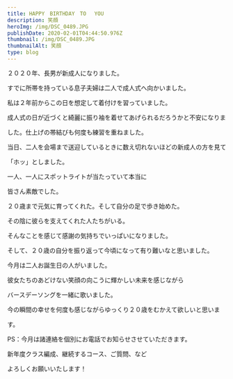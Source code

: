 ```yaml
---
title: HAPPY　BIRTHDAY　TO 　YOU
description: 笑顔
heroImg: /img/DSC_0489.JPG
publishDate: 2020-02-01T04:44:50.976Z
thumbnail: /img/DSC_0489.JPG
thumbnailAlt: 笑顔
type: blog
---
```

２０２０年、長男が新成人になりました。

すでに所帯を持っている息子夫婦は二人で成人式へ向かいました。

私は２年前からこの日を想定して着付けを習っていました。

成人式の日が近づくと綺麗に振り袖を着せてあげられるだろうかと不安になりま

した。仕上げの帯結びも何度も練習を重ねました。

当日、二人を会場まで送迎しているときに数え切れないほどの新成人の方を見て

「ホッ」としました。

一人、一人にスポットライトが当たっていて本当に

皆さん素敵でした。

２０歳まで元気に育ってくれた。そして自分の足で歩き始めた。

その陰に彼らを支えてくれた人たちがいる。

そんなことを感じて感謝の気持ちでいっぱいになりました。

そして、２０歳の自分を振り返って今頃になって有り難いなと思いました。

今月は二人お誕生日の人がいました。

彼女たちのあどけない笑顔の向こうに輝かしい未来を感じながら

バースデーソングを一緒に歌いました。

今の瞬間の幸せを何度も感じながらゆっくり２０歳をむかえて欲しいと思いま

す。

PS：今月は諸連絡を個別にお電話でお知らせさせていただきます。

新年度クラス編成、継続するコース、ご質問、など

よろしくお願いいたします！

